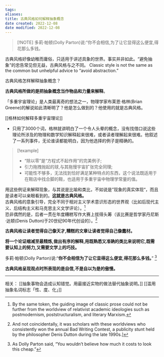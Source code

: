 ```yaml
---
tags: 
aliases: 
title: 古典风格如何解释抽象概念
date created: 2022-12-08
date modified: 2022-12-08
---
```


> [!NOTE] 多莉·帕顿(Dolly Parton)说:“你不会相信,为了让它显得这么便宜,得花那么多钱。

古典风格好像幼稚而庸俗，只适用于讲述具象的世界。事实并非如此。“避免抽象”的忠告常见但无益，古典风格与之不同。
Classic style is not the same as the common but unhelpful advice to “avoid abstraction.”

古典风格怎样解释抽象概念？

**古典风格所做的是把抽象概念当作物品和力量来解释**。

「多重宇宙理论」是人类最离奇的想法之一，物理学家布莱恩·格林(Brian Greene)的解说如此清晰明了？他是怎么做到的？他使用的就是古典风格。 

[[格林如何解释多重宇宙理论]]

- 只用了3000个词，格林就讲明白了一个令人头晕的概念，没有找借口说这些理论所涉及的物理和数学知识解释起来很难，或者读者理解起来很难。他叙述了一系列事件，无论谁读都能明白，因为他选择的例子是精确的。
> [!example]
>- “除以零”是“方程式不起作用”的完美例子;
>- 引力拖拽抛起的球,与其拖慢宇宙扩张完全同理;
>- 可能性不够多，无法找到恰好满足某种特点的东西，这个说法既适用于在鞋店中找合脚的鞋，也适用于多重宇宙中物理学常量的值。

用这些例证来解释现象，与其说是比喻和类比，不如说是”现象的真实体现“，而且是读者可以亲眼看到的。**这就是古典风格。**  
古典风格的意象引导，完全不同于相对主义学术意识形态的世界观（比如后现代主义、后结构主义和马克思主义文学评论）。[^1]  
恐非偶然的是，后者一贯在年度糟糕写作大赛上拔得头筹（该比赛是哲学家丹尼斯·达顿(Denis Dutton)于20世纪90年代创设的）。[^2]  

**古典风格让读者觉得自己像天才,糟糕的文章让读者觉得自己像蠢材。**  

**将一个论证缩减至最精炼,做出有序的解释,用既熟悉又准确的类比来说明它,既需要认知上的努力,又需要文学上的巧技。**

多莉·帕顿(Dolly Parton)说:“**你不会相信为了让它显得这么便宜,得花那么多钱。**” [^3]

**古典风格呈现观点时所表现的是自信,不是自以为是的傲慢。**



[^1]: By the same token, the guiding image of classic prose could not be further from the worldview of relativist academic ideologies such as postmodernism, poststructuralism, and literary Marxism.
[^2]: And not coincidentally, it was scholars with these worldviews who consistently won the annual Bad Writing Contest, a publicity stunt held by the philosopher Denis Dutton during the late 1990s.]
[^3]: As Dolly Parton said, “You wouldn’t believe how much it costs to look this cheap.”


---
相关：
[[抽象事物会造成认知错觉。用最接近实物的做法替代抽象说明。]]
[[滥用抽象名词标志「性、度、化」]]
